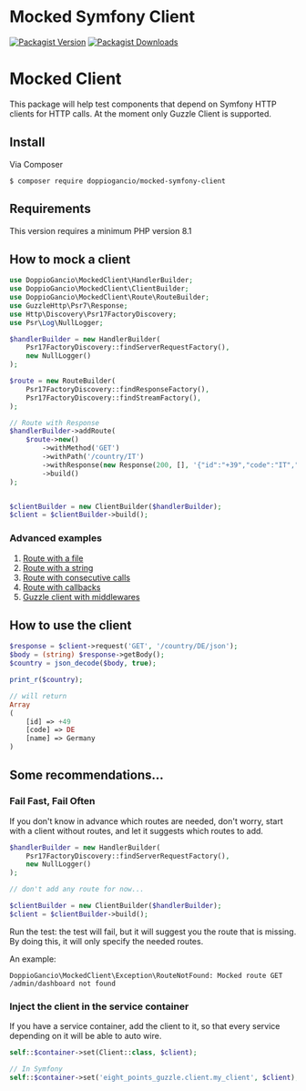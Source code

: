 # Mocked Symfony Client

[![Packagist Version](https://img.shields.io/packagist/v/doppiogancio/mocked-symfony-client)](https://packagist.org/packages/doppiogancio/mocked-symfony-client)
[![Packagist Downloads](https://img.shields.io/packagist/dm/doppiogancio/mocked-symfony-client)](https://packagist.org/packages/doppiogancio/mocked-symfony-client)

# Mocked Client

This package will help test components that depend on Symfony HTTP clients for HTTP calls. At the moment only Guzzle
Client is supported.

## Install

Via Composer

```shell
$ composer require doppiogancio/mocked-symfony-client
```

## Requirements

This version requires a minimum PHP version 8.1

## How to mock a client

```php
use DoppioGancio\MockedClient\HandlerBuilder;
use DoppioGancio\MockedClient\ClientBuilder;
use DoppioGancio\MockedClient\Route\RouteBuilder;
use GuzzleHttp\Psr7\Response;
use Http\Discovery\Psr17FactoryDiscovery;
use Psr\Log\NullLogger;

$handlerBuilder = new HandlerBuilder(
    Psr17FactoryDiscovery::findServerRequestFactory(),
    new NullLogger()
);

$route = new RouteBuilder(
    Psr17FactoryDiscovery::findResponseFactory(),
    Psr17FactoryDiscovery::findStreamFactory(),
);

// Route with Response
$handlerBuilder->addRoute(
    $route->new()
        ->withMethod('GET')
        ->withPath('/country/IT')
        ->withResponse(new Response(200, [], '{"id":"+39","code":"IT","name":"Italy"}'))
        ->build()
);


$clientBuilder = new ClientBuilder($handlerBuilder);
$client = $clientBuilder->build();
```

### Advanced examples

1. [Route with a file](./docs/route-with-file-response.md)
2. [Route with a string](./docs/route-with-string-response.md)
3. [Route with consecutive calls](./docs/route-with-consecutive-calls.md)
4. [Route with callbacks](./docs/route-with-callbacks.md)
5. [Guzzle client with middlewares](./docs/route-with-consecutive-calls.md)

## How to use the client

```php
$response = $client->request('GET', '/country/DE/json');
$body = (string) $response->getBody();
$country = json_decode($body, true);

print_r($country);

// will return
Array
(
    [id] => +49
    [code] => DE
    [name] => Germany
)
```

## Some recommendations...

### Fail Fast, Fail Often

If you don't know in advance which routes are needed, don't worry, start with a client without routes, and let it
suggests which routes to add.

```php
$handlerBuilder = new HandlerBuilder(
    Psr17FactoryDiscovery::findServerRequestFactory(),
    new NullLogger()
);

// don't add any route for now...

$clientBuilder = new ClientBuilder($handlerBuilder);
$client = $clientBuilder->build();
```

Run the test: the test will fail, but it will suggest you the route that is missing.
By doing this, it will only specify the needed routes.

An example:

```shell 
DoppioGancio\MockedClient\Exception\RouteNotFound: Mocked route GET /admin/dashboard not found
```

### Inject the client in the service container

If you have a service container, add the client to it, so that every service depending on it will be able to auto wire.

```php
self::$container->set(Client::class, $client);

// In Symfony
self::$container->set('eight_points_guzzle.client.my_client', $client);
```

